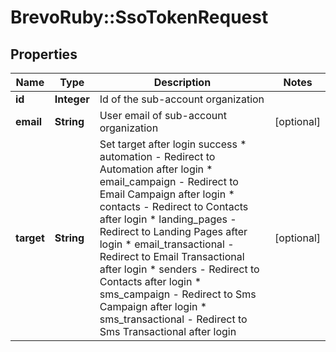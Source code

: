 # BrevoRuby::SsoTokenRequest

## Properties
Name | Type | Description | Notes
------------ | ------------- | ------------- | -------------
**id** | **Integer** | Id of the sub-account organization | 
**email** | **String** | User email of sub-account organization | [optional] 
**target** | **String** | Set target after login success * automation - Redirect to Automation after login * email_campaign - Redirect to Email Campaign after login * contacts - Redirect to Contacts after login * landing_pages - Redirect to Landing Pages after login * email_transactional - Redirect to Email Transactional after login * senders - Redirect to Contacts after login * sms_campaign - Redirect to Sms Campaign after login * sms_transactional - Redirect to Sms Transactional after login  | [optional] 


